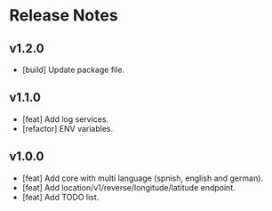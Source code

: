# Release Notes

## v1.2.0

- [build] Update package file.

## v1.1.0

- [feat] Add log services.
- [refactor] ENV variables.

## v1.0.0

- [feat] Add core with multi language (spnish, english and german).
- [feat] Add location/v1/reverse/longitude/latitude endpoint.
- [feat] Add TODO list.
